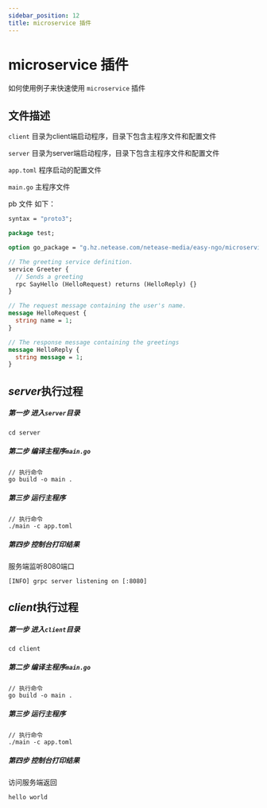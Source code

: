 ```yaml
---
sidebar_position: 12
title: microservice 插件
---
```


# microservice 插件
如何使用例子来快速使用 `microservice` 插件

## 文件描述
`client` 目录为client端启动程序，目录下包含主程序文件和配置文件

`server` 目录为server端启动程序，目录下包含主程序文件和配置文件

`app.toml` 程序启动的配置文件

`main.go`  主程序文件

pb 文件 如下：
```protobuf
syntax = "proto3";

package test;

option go_package = "g.hz.netease.com/netease-media/easy-ngo/microservices/testdata;testdata";

// The greeting service definition.
service Greeter {
  // Sends a greeting
  rpc SayHello (HelloRequest) returns (HelloReply) {}
}

// The request message containing the user's name.
message HelloRequest {
  string name = 1;
}

// The response message containing the greetings
message HelloReply {
  string message = 1;
}

```

## *server*执行过程

##### 第一步 进入`server`目录
```
cd server
```

##### 第二步 编译主程序`main.go`
```
// 执行命令
go build -o main .
```

##### 第三步 运行主程序
```
// 执行命令
./main -c app.toml
```

##### 第四步 控制台打印结果
服务端监听8080端口
```
[INFO] grpc server listening on [:8080]
```

## *client*执行过程

##### 第一步 进入`client`目录
```
cd client
```

##### 第二步 编译主程序`main.go`
```
// 执行命令
go build -o main .
```

##### 第三步 运行主程序
```
// 执行命令
./main -c app.toml
```

##### 第四步 控制台打印结果
访问服务端返回
```
hello world
```